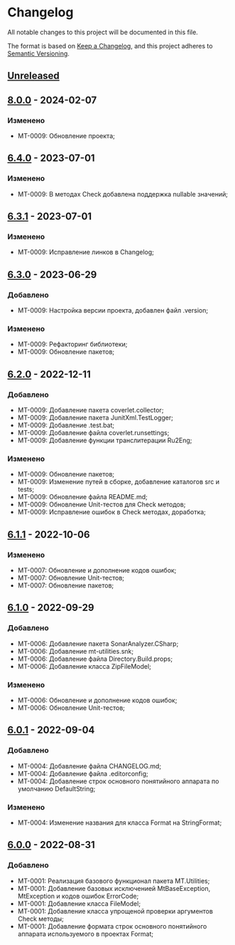 # Changelog

All notable changes to this project will be documented in this file.

The format is based on [Keep a Changelog](https://keepachangelog.com/en/1.0.0/), and this project adheres to [Semantic Versioning](https://semver.org/spec/v2.0.0.html).

## [Unreleased]

## [8.0.0] - 2024-02-07

### Изменено

- MT-0009: Обновление проекта;

## [6.4.0] - 2023-07-01

### Изменено

- MT-0009: В методах Check добавлена поддержка nullable значений;

## [6.3.1] - 2023-07-01

### Изменено

- MT-0009: Исправление линков в Changelog;

## [6.3.0] - 2023-06-29

### Добавлено

- MT-0009: Настройка версии проекта, добавлен файл .version;

### Изменено

- MT-0009: Рефакторинг библиотеки;
- MT-0009: Обновление пакетов;

## [6.2.0] - 2022-12-11

### Добавлено

- MT-0009: Добавление пакета coverlet.collector;
- MT-0009: Добавление пакета JunitXml.TestLogger;
- MT-0009: Добавление .test.bat;
- MT-0009: Добавление файла coverlet.runsettings;
- MT-0009: Добавление функции транслитерации Ru2Eng;

### Изменено

- MT-0009: Обновление пакетов;
- MT-0009: Изменение путей в сборке, добавление каталогов src и tests;
- MT-0009: Обновление файла README.md;
- MT-0009: Обновление Unit-тестов для Check методов;
- MT-0009: Исправление ошибок в Check методах, доработка;

## [6.1.1] - 2022-10-06

### Изменено

- MT-0007: Обновление и дополнение кодов ошибок;
- MT-0007: Обновление Unit-тестов;
- MT-0007: Обновление пакетов;

## [6.1.0] - 2022-09-29

### Добавлено

- MT-0006: Добавление пакета SonarAnalyzer.CSharp;
- MT-0006: Добавление mt-utilities.snk;
- MT-0006: Добавление файла Directory.Build.props;
- MT-0006: Добавление класса ZipFileModel;

### Изменено

- MT-0006: Обновление и дополнение кодов ошибок;
- MT-0006: Обновление Unit-тестов;

## [6.0.1] - 2022-09-04

### Добавлено

- MT-0004: Добавление файла CHANGELOG.md;
- MT-0004: Добавление файла .editorconfig;
- MT-0004: Добавление строк основного понятийного аппарата по умолчанию DefaultString;

### Изменено

- MT-0004: Изменение названия для класса Format на StringFormat;

## [6.0.0] - 2022-08-31

### Добавлено

- MT-0001: Реализация базового функционал пакета MT.Utilities;
- MT-0001: Добавление базовых исключенией MtBaseException, MtException и кодов ошибок ErrorCode;
- MT-0001: Добавление класса FileModel;
- MT-0001: Добавление класса упрощеной проверки аргументов Check методы;
- MT-0001: Добавление формата строк основного понятийного аппарата используемого в проектах Format;

[Unreleased]: https://github.com/g-aa/mt-utilities/compare/release-v8.0.0...main
[8.0.0]: https://github.com/g-aa/mt-utilities/compare/release-v6.4.0...release-v8.0.0
[6.4.0]: https://github.com/g-aa/mt-utilities/compare/release-v6.3.1...release-v6.4.0
[6.3.1]: https://github.com/g-aa/mt-utilities/compare/release-v6.3.0...release-v6.3.1
[6.3.0]: https://github.com/g-aa/mt-utilities/compare/release-v6.2.0...release-v6.3.0
[6.2.0]: https://github.com/g-aa/mt-utilities/compare/release-v6.1.1...release-v6.2.0
[6.1.1]: https://github.com/g-aa/mt-utilities/compare/release-v6.1.0...release-v6.1.1
[6.1.0]: https://github.com/g-aa/mt-utilities/compare/release-v6.0.1...release-v6.1.0
[6.0.1]: https://github.com/g-aa/mt-utilities/compare/release-v6.0.0...release-v6.0.1
[6.0.0]: https://github.com/g-aa/mt-utilities/releases/tag/release-v6.0.0